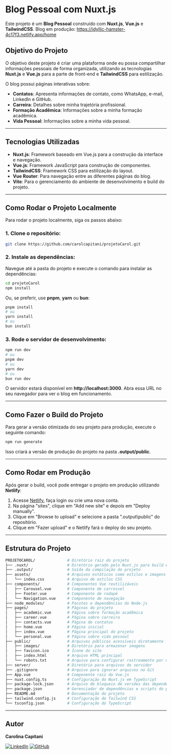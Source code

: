 # Blog Pessoal com Nuxt.js

Este projeto é um **Blog Pessoal** construído com **Nuxt.js**, **Vue.js** e **TailwindCSS**.
Blog em produção: https://idyllic-hamster-4c17f3.netlify.app/home

## Objetivo do Projeto

O objetivo deste projeto é criar uma plataforma onde eu possa compartilhar informações pessoais de forma organizada, utilizando as tecnologias **Nuxt.js** e **Vue.js** para a parte de front-end e **TailwindCSS** para estilização.

O blog possui páginas interativas sobre:

- **Contatos**: Apresenta informações de contato, como WhatsApp, e-mail, LinkedIn e GitHub.
- **Carreira**: Detalhes sobre minha trajetória profissional.
- **Formação Acadêmica**: Informações sobre a minha formação acadêmica.
- **Vida Pessoal**: Informações sobre a minha vida pessoal.

---

## Tecnologias Utilizadas

- **Nuxt.js**: Framework baseado em Vue.js para a construção da interface e navegação.
- **Vue.js**: Framework JavaScript para construção de componentes.
- **TailwindCSS**: Framework CSS para estilização do layout.
- **Vue Router**: Para navegação entre as diferentes páginas do blog.
- **Vite**: Para o gerenciamento do ambiente de desenvolvimento e build do projeto.

---

## Como Rodar o Projeto Localmente

Para rodar o projeto localmente, siga os passos abaixo:

### 1. Clone o repositório:

```sh
git clone https://github.com/carolcapitani/projetoCarol.git
```

### 2. Instale as dependências:

Navegue até a pasta do projeto e execute o comando para instalar as dependências:

```sh
cd projetoCarol
npm install
```

Ou, se preferir, use **pnpm**, **yarn** ou **bun**:

```sh
pnpm install
# ou
yarn install
# ou
bun install
```

### 3. Rode o servidor de desenvolvimento:

```sh
npm run dev
# ou
pnpm dev
# ou
yarn dev
# ou
bun run dev
```

O servidor estará disponível em **http://localhost:3000**. Abra essa URL no seu navegador para ver o blog em funcionamento.

---

## Como Fazer o Build do Projeto

Para gerar a versão otimizada do seu projeto para produção, execute o seguinte comando:

```sh
npm run generate
```

Isso criará a versão de produção do projeto na pasta **.output/public**.

---

## Como Rodar em Produção

Após gerar o build, você pode entregar o projeto em produção utilizando **Netlify**:

1. Acesse [Netlify](https://www.netlify.com/), faça login ou crie uma nova conta.
2. Na página "sites", clique em "Add new site" e depois em "Deploy manually".
3. Clique em "Browse to upload" e selecione a pasta "\.output\public" do repositório.
4. Clique em "Fazer upload" e o Netlify fará o deploy do seu projeto.

---

## Estrutura do Projeto

```sh
PROJETOCAROL/              # Diretório raiz do projeto
├── .nuxt/                 # Diretório gerado pelo Nuxt.js para build e cache
├── .output/               # Saída da compilação do projeto
├── assets/                # Arquivos estáticos como estilos e imagens
│   └── index.css          # Arquivo de estilos CSS
├── components/            # Componentes Vue reutilizáveis
│   ├── Carousel.vue       # Componente de carrossel
│   ├── Footer.vue         # Componente de rodapé
│   └── Navigation.vue     # Componente de navegação
├── node_modules/          # Pacotes e dependências do Node.js
├── pages/                 # Páginas do projeto
│   ├── academic.vue       # Página sobre formação acadêmica
│   ├── career.vue         # Página sobre carreira
│   ├── contacts.vue       # Página de contatos
│   ├── home.vue           # Página inicial
│   ├── index.vue          # Página principal do projeto
│   └── personal.vue       # Página sobre vida pessoal
├── public/                # Arquivos públicos acessíveis diretamente
│   ├── images/            # Diretório para armazenar imagens
│   ├── favicon.ico        # Ícone do site
│   ├── index.html         # Arquivo HTML principal
│   └── robots.txt         # Arquivo para configurar rastreamento por mecanismos de busca
├── server/                # Diretório para arquivos do servidor
├── .gitignore             # Arquivo para ignorar arquivos no Git
├── App.vue                # Componente raiz do Vue.js
├── nuxt.config.ts         # Configuração do Nuxt.js em TypeScript
├── package-lock.json      # Arquivo de bloqueio de versões das dependências do npm
├── package.json           # Gerenciador de dependências e scripts do projeto
├── README.md              # Documentação do projeto
├── tailwind.config.js     # Configuração do Tailwind CSS
└── tsconfig.json          # Configuração do TypeScript
```

---

## Autor

**Carolina Capitani**

[![LinkedIn](https://img.shields.io/badge/LinkedIn-blue?logo=linkedin)](https://www.linkedin.com/in/carolcapitani)
[![GitHub](https://img.shields.io/badge/GitHub-black?logo=github)](https://github.com/carolcapitani)


